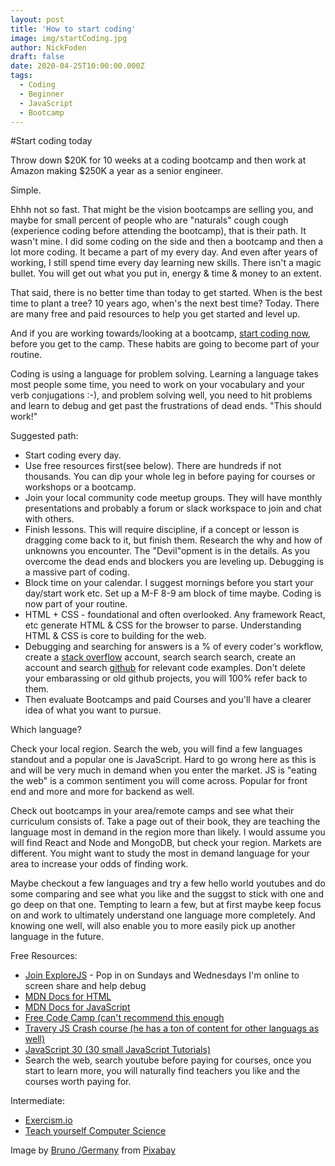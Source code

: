 ```yaml
---
layout: post
title: 'How to start coding'
image: img/startCoding.jpg
author: NickFoden
draft: false
date: 2020-04-25T10:00:00.000Z
tags:
  - Coding
  - Beginner
  - JavaScript
  - Bootcamp
---
```


#Start coding today

Throw down \$20K for 10 weeks at a coding bootcamp and then work at Amazon making \$250K a year as a senior engineer.

Simple.

Ehhh not so fast. That might be the vision bootcamps are selling you, and maybe for small percent of people who are "naturals" cough cough (experience coding before attending the bootcamp), that is their path. It wasn't mine. I did some coding on the side and then a bootcamp and then a lot more coding. It became a part of my every day. And even after years of working, I still spend time every day learning new skills. There isn't a magic bullet. You will get out what you put in, energy & time & money to an extent.

That said, there is no better time than today to get started. When is the best time to plant a tree? 10 years ago, when's the next best time? Today. There are many free and paid resources to help you get started and level up.

And if you are working towards/looking at a bootcamp, [start coding now](https://nickfoden.com/bootcamp/), before you get to the camp. These habits are going to become part of your routine.

Coding is using a language for problem solving. Learning a language takes most people some time, you need to work on your vocabulary and your verb conjugations :-), and problem solving well, you need to hit problems and learn to debug and get past the frustrations of dead ends. "This should work!"

Suggested path:

- Start coding every day.
- Use free resources first(see below). There are hundreds if not thousands. You can dip your whole leg in before paying for courses or workshops or a bootcamp.
- Join your local community code meetup groups. They will have monthly presentations and probably a forum or slack workspace to join and chat with others.
- Finish lessons. This will require discipline, if a concept or lesson is dragging come back to it, but finish them. Research the why and how of unknowns you encounter. The "Devil"opment is in the details. As you overcome the dead ends and blockers you are leveling up. Debugging is a massive part of coding.
- Block time on your calendar. I suggest mornings before you start your day/start work etc. Set up a M-F 8-9 am block of time maybe. Coding is now part of your routine.
- HTML + CSS - foundational and often overlooked. Any framework React, etc generate HTML & CSS for the browser to parse. Understanding HTML & CSS is core to building for the web.
- Debugging and searching for answers is a % of every coder's workflow, create a [stack overflow](https://stackoverflow.com/) account, search search search, create an account and search [github](https://github.com/) for relevant code examples. Don't delete your embarassing or old github projects, you will 100% refer back to them.
- Then evaluate Bootcamps and paid Courses and you'll have a clearer idea of what you want to pursue.

Which language?

Check your local region. Search the web, you will find a few languages standout and a popular one is JavaScript. Hard to go wrong here as this is and will be very much in demand when you enter the market. JS is "eating the web" is a common sentiment you will come across. Popular for front end and more and more for backend as well.

Check out bootcamps in your area/remote camps and see what their curriculum consists of. Take a page out of their book, they are teaching the language most in demand in the region more than likely. I would assume you will find React and Node and MongoDB, but check your region. Markets are different. You might want to study the most in demand language for your area to increase your odds of finding work.

Maybe checkout a few languages and try a few hello world youtubes and do some comparing and see what you like and the suggst to stick with one and go deep on that one. Tempting to learn a few, but at first maybe keep focus on and work to ultimately understand one language more completely. And knowing one well, will also enable you to more easily pick up another language in the future.

Free Resources:

- [Join ExploreJS](https://explorejs.com/#/sundaysessions '(target|_blank)') - Pop in on Sundays and Wednesdays I'm online to screen share and help debug
- [MDN Docs for HTML](https://developer.mozilla.org/en-US/docs/Web/HTML)
- [MDN Docs for JavaScript](https://developer.mozilla.org/en-US/docs/Web/JavaScript)
- [Free Code Camp (can't recommend this enough](https://www.freecodecamp.org/)
- [Travery JS Crash course (he has a ton of content for other languags as well)](https://www.youtube.com/watch?v=hdI2bqOjy3c)
- [JavaScript 30 (30 small JavaScript Tutorials)](https://javascript30.com/)
- Search the web, search youtube before paying for courses, once you start to learn more, you will naturally find teachers you like and the courses worth paying for.

Intermediate:

- [Exercism.io](https://exercism.io/)
- [Teach yourself Computer Science](https://teachyourselfcs.com/)

Image by <a href="https://pixabay.com/users/Bru-nO-1161770/?utm_source=link-attribution&amp;utm_medium=referral&amp;utm_campaign=image&amp;utm_content=1593378">Bruno /Germany</a> from <a href="https://pixabay.com/?utm_source=link-attribution&amp;utm_medium=referral&amp;utm_campaign=image&amp;utm_content=1593378">Pixabay</a>
